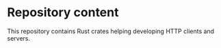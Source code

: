 # Repository content

This repository contains Rust crates helping developing HTTP clients and servers.

